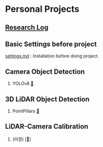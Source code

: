 # Personal Projects
## [Research Log](./research_log/README.md)
## Basic Settings before project
[settings.md](./settings.md) : Installation before doing project. 

## Camera Object Detection
1. YOLOv8 [:link:](./Camera_Object_Detection/YOLOv8/)


## 3D LiDAR Object Detection
1. PointPillars [:link:](./LiDAR_Object_Detection/PointPillars/)


## LiDAR-Camera Calibration
1. (미정) [:link:]